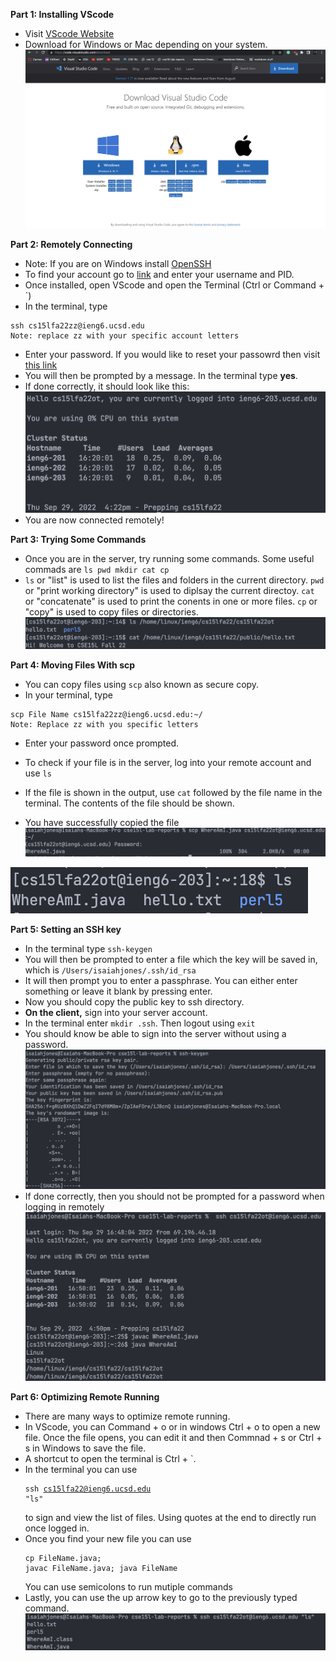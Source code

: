 **Part 1: Installing VScode**
* Visit [VScode Website](https://code.visualstudio.com/download)
* Download for Windows or Mac depending on your system.
![screenshot](images/part1.png)

**Part 2: Remotely Connecting**
* Note: If you are on Windows install [OpenSSH](https://learn.microsoft.com/en-us/windows-server/administration/openssh/openssh_install_firstuse?tabs=gui)
* To find your account go to [link](https://sdacs.ucsd.edu/~icc/index.php) and enter your username and PID.
* Once installed, open VScode and open the Terminal (Ctrl or Command + `)
* In the terminal, type

<pre><code>ssh cs15lfa22zz@ieng6.ucsd.edu
Note: replace zz with your specific account letters </code></pre>

* Enter your password. If you would like to reset your passowrd then visit [this link](https://docs.google.com/document/d/1hs7CyQeh-MdUfM9uv99i8tqfneos6Y8bDU0uhn1wqho/edit)
* You will then be prompted by a message. In the terminal type **yes**.
* If done correctly, it should look like this:
![screenshot](images/screenshot-lab1.png)
* You are now connected remotely!

**Part 3: Trying Some Commands**
* Once you are in the server, try running some commands. Some useful commads are <code>ls pwd mkdir cat cp</code>
* <code>ls</code> or "list" is used to list the files and folders in the current directory. <code>pwd</code> or "print working directory" is used to diplsay the current directoy. <code>cat</code> or "concatenate" is used to print the conents in one or more files. <code>cp</code> or "copy" is used to copy files or directories.
![screenshot](images/part4.png)

**Part 4: Moving Files With scp**
* You can copy files using <code>scp</code> also known as secure copy.
* In your terminal, type 
<pre><code>scp File Name cs15lfa22zz@ieng6.ucsd.edu:~/
Note: Replace zz with you specific letters 
</code></pre>
* Enter your password once prompted. 

* To check if your file is in the server, log into your remote account and use <code>ls</code>
* If the file is shown in the output, use <code>cat</code> followed by the file name in the terminal. The contents of the file should be shown.
* You have successfully copied the file 
![screenshot](images/part5.png)

![screenshot](images/part9.png)

**Part 5: Setting an SSH key**
* In the terminal type <code>ssh-keygen</code>
* You will then be prompted to enter a file which the key will be saved in, which is <code>/Users/isaiahjones/.ssh/id_rsa</code> 
* It will then prompt you to enter a passphrase. You can either enter something or leave it blank by pressing enter. 
* Now you should copy the public key to ssh directory. 
* **On the client,** sign into your server account. 
* In the terminal enter <code>mkdir .ssh</code>. Then logout using <code>exit</code>
* You should know be able to sign into the server without using a password.
![screenshot](images/part6.png)
* If done correctly, then you should not be prompted for a password when logging in remotely
![screenshot](images/part7.png)

**Part 6: Optimizing Remote Running**
* There are many ways to optimize remote running.
* In VScode, you can Command + o or in windows Ctrl + o to open a new file. Once the file opens, you can edit it and then Commnad + s or Ctrl + s in Windows to save the file. 
* A shortcut to open the terminal is Ctrl + `.
* In the terminal you can use <pre><code>ssh cs15lfa22@ieng6.ucsd.edu "ls"</code></pre> to sign and view the list of files. Using quotes at the end to directly run once logged in. 
* Once you find your new file you can use <pre><code>cp FileName.java; javac FileName.java; java FileName</code></pre>
You can use semicolons to run mutiple commands
* Lastly, you can use the up arrow key to go to the previously typed command. 
![screenshot](images/part8.png)
